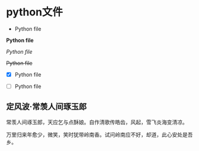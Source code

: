 # python文件

- Python file

**Python file**

*Python file*

~~Python file~~

- [x] Python file

- [ ] Python file
## 定风波·常羡人间琢玉郎
常羡人间琢玉郎，天应乞与点酥娘。自作清歌传皓齿，风起，雪飞炎海变清凉。

万里归来年愈少，微笑，笑时犹带岭南香。试问岭南应不好，却道，此心安处是吾乡。

